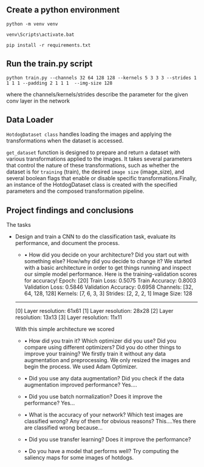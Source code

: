 ## Create a python environment
```python -m venv venv```

```venv\Scripts\activate.bat```

```pip install -r requirements.txt```

## Run the train.py script
```python train.py --channels 32 64 128 128 --kernels 5 3 3 3 --strides 1 1 1 1 --padding 2 1 1 1  --img-size 128```

where the channels/kernels/strides describe the parameter for the given conv layer in the network

## Data Loader 
`HotdogDataset class` handles loading the images and applying the transformations when the dataset is accessed.

```get_dataset``` function is designed to prepare and return a dataset with various transformations applied to the images. It takes several parameters that control the nature of these transformations, such as whether the dataset is for `training` (train), the desired `image size` (image_size), and several boolean flags that enable or disable specific transformations.Finally, an instance of the HotdogDataset class is created with the specified parameters and the composed transformation pipeline. 

## Project findings and conclusions

The tasks

- Design and train a CNN to do the classification task, evaluate its performance, and document the process. 

    - • How did you decide on your architecture? Did you start out with something else? How/why did you decide to change it?
    We started with a basic architecture in order to get things running and inspect our simple model performance. Here is the training-validation scores for accuracy!
    Epoch: [20]	Train Loss: 0.5075	Train Accuracy: 0.8003	Validation Loss: 0.5846	Validation Accuracy: 0.6958
    Channels: [32, 64, 128, 128]
    Kernels: [7, 6, 3, 3]
    Strides: [2, 2, 2, 1]
    Image Size: 128
    ----------------------
    [0] Layer resolution: 61x61
    [1] Layer resolution: 28x28
    [2] Layer resolution: 13x13
    [3] Layer resolution: 11x11

    With this simple architecture we scored 
 

    - • How did you train it? Which optimizer did you use? Did you compare using different optimizers? Did you do other things to improve your training? 
        We firstly train it without any data augmentation and preprocessing. We only resized the images and begin the process. We used Adam Optimizer.

    - • Did you use any data augmentation? Did you check if the data augmentation improved performance? 
        Yes....

    - • Did you use batch normalization? Does it improve the performance? 
        Yes...

    - • What is the accuracy of your network? Which test images are classified wrong? Any of them for obvious reasons? 
        This....Yes there are classified wrong because...

    - • Did you use transfer learning? Does it improve the performance? 

    - • Do you have a model that performs well? Try computing the saliency maps for some images of hotdogs. 

